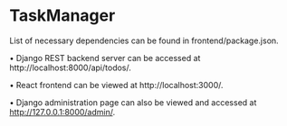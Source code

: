 # TaskManager

List of necessary dependencies can be found in frontend/package.json. 

 • Django REST backend server can be accessed at http://localhost:8000/api/todos/. 
 
 • React frontend can be viewed at http://localhost:3000/. 
 
 • Django administration page can also be viewed and accessed at http://127.0.0.1:8000/admin/.
